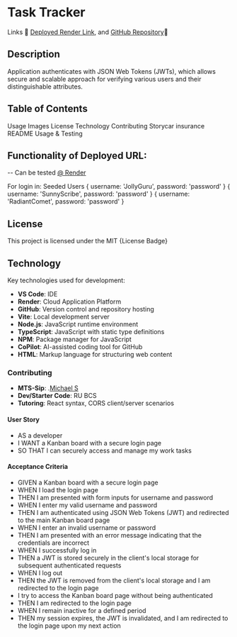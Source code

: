 # Task Tracker

Links 🔴 [Deployed Render Link](https://fourteen-march-one.onrender.com/), and [GitHub Repository](https://github.com/MTS-sip/KK-Task-Tracker/tree/main)🔴

## Description

Application authenticates with JSON Web Tokens (JWTs), which allows secure and scalable approach for verifying various users and their distinguishable attributes.

## Table of Contents

Usage
Images
License
Technology
Contributing
Storycar insurance
README
Usage & Testing

## Functionality of Deployed URL:

-- Can be tested [@ Render](https://fourteen-march-one.onrender.com/)

For login in: Seeded Users
{ username: 'JollyGuru', password: 'password' }
{ username: 'SunnyScribe', password: 'password' }
{ username: 'RadiantComet', password: 'password' }

## License

This project is licensed under the MIT
{License Badge}

## Technology

Key technologies used for development:

- **VS Code**: IDE
- **Render**: Cloud Application Platform
- **GitHub**: Version control and repository hosting
- **Vite**: Local development server
- **Node.js**: JavaScript runtime environment
- **TypeScript**: JavaScript with static type definitions
- **NPM**: Package manager for JavaScript
- **CoPilot**: AI-assisted coding tool for GitHub
- **HTML**: Markup language for structuring web content

### Contributing

- **MTS-Sip**: .[Michael S](https://github.com/MTS-sip)
- **Dev/Starter Code**: RU BCS
- **Tutoring**: React syntax, CORS client/server scenarios

#### User Story

- AS a developer
- I WANT a Kanban board with a secure login page
- SO THAT I can securely access and manage my work tasks

#### Acceptance Criteria

- GIVEN a Kanban board with a secure login page
- WHEN I load the login page
- THEN I am presented with form inputs for username and password
- WHEN I enter my valid username and password
- THEN I am authenticated using JSON Web Tokens (JWT) and redirected to the main Kanban board page
- WHEN I enter an invalid username or password
- THEN I am presented with an error message indicating that the credentials are incorrect
- WHEN I successfully log in
- THEN a JWT is stored securely in the client's local storage for subsequent authenticated requests
- WHEN I log out
- THEN the JWT is removed from the client's local storage and I am redirected to the login page
- I try to access the Kanban board page without being authenticated
- THEN I am redirected to the login page
- WHEN I remain inactive for a defined period
- THEN my session expires, the JWT is invalidated, and I am redirected to the login page upon my next action
